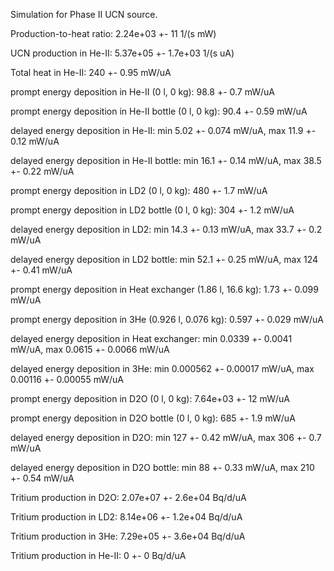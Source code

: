 Simulation for Phase II UCN source.

Production-to-heat ratio:
2.24e+03 +- 11 1/(s mW)

UCN production in He-II:
5.37e+05 +- 1.7e+03 1/(s uA)

Total heat in He-II:
240 +- 0.95 mW/uA

prompt energy deposition in He-II (0 l, 0 kg):
98.8 +- 0.7 mW/uA

prompt energy deposition in He-II bottle (0 l, 0 kg):
90.4 +- 0.59 mW/uA

delayed energy deposition in He-II:
min 5.02 +- 0.074 mW/uA, max 11.9 +- 0.12 mW/uA

delayed energy deposition in He-II bottle:
min 16.1 +- 0.14 mW/uA, max 38.5 +- 0.22 mW/uA

prompt energy deposition in LD2 (0 l, 0 kg):
480 +- 1.7 mW/uA

prompt energy deposition in LD2 bottle (0 l, 0 kg):
304 +- 1.2 mW/uA

delayed energy deposition in LD2:
min 14.3 +- 0.13 mW/uA, max 33.7 +- 0.2 mW/uA

delayed energy deposition in LD2 bottle:
min 52.1 +- 0.25 mW/uA, max 124 +- 0.41 mW/uA

prompt energy deposition in Heat exchanger (1.86 l, 16.6 kg):
1.73 +- 0.099 mW/uA

prompt energy deposition in 3He (0.926 l, 0.076 kg):
0.597 +- 0.029 mW/uA

delayed energy deposition in Heat exchanger:
min 0.0339 +- 0.0041 mW/uA, max 0.0615 +- 0.0066 mW/uA

delayed energy deposition in 3He:
min 0.000562 +- 0.00017 mW/uA, max 0.00116 +- 0.00055 mW/uA

prompt energy deposition in D2O (0 l, 0 kg):
7.64e+03 +- 12 mW/uA

prompt energy deposition in D2O bottle (0 l, 0 kg):
685 +- 1.9 mW/uA

delayed energy deposition in D2O:
min 127 +- 0.42 mW/uA, max 306 +- 0.7 mW/uA

delayed energy deposition in D2O bottle:
min 88 +- 0.33 mW/uA, max 210 +- 0.54 mW/uA

Tritium production in D2O:
2.07e+07 +- 2.6e+04 Bq/d/uA

Tritium production in LD2:
8.14e+06 +- 1.2e+04 Bq/d/uA

Tritium production in 3He:
7.29e+05 +- 3.6e+04 Bq/d/uA

Tritium production in He-II:
0 +- 0 Bq/d/uA

